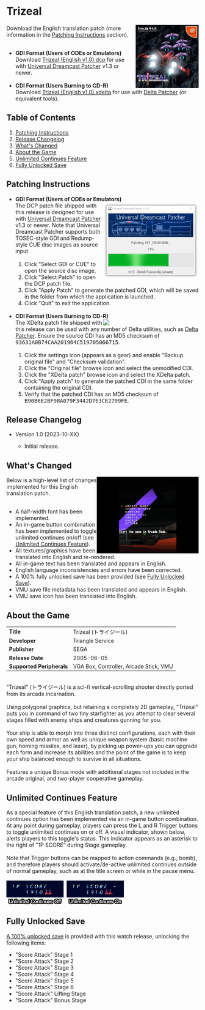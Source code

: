 <h1>Trizeal</h1>
<img width="165" height="165" align="right" src="https://github.com/DerekPascarella/Trizeal-EnglishPatchDreamcast/blob/main/images/cover.jpg?raw=true">Download the English translation patch (more information in the <a href="#patching-instructions">Patching Instructions</a> section).
<br><br>
<ul>
 <li><b>GDI Format (Users of ODEs or Emulators)</b><br>Download <a href="https://github.com/DerekPascarella/Trizeal-EnglishPatchDreamcast/releases/download/1.0/Trizeal.English.v1.0.dcp">Trizeal (English v1.0).dcp</a> for use with <a href="https://github.com/DerekPascarella/UniversalDreamcastPatcher">Universal Dreamcast Patcher</a> v1.3 or newer.</li>
 <br>
 <li><b>CDI Format (Users Burning to CD-R)</b><br>Download <a href="https://github.com/DerekPascarella/Trizeal-EnglishPatchDreamcast/releases/download/1.0/Trizeal.English.v1.0.xdelta">Trizeal (English v1.0).xdelta</a> for use with <a href="https://www.romhacking.net/utilities/704/">Delta Patcher</a> (or equivalent tools).</li>
</ul>

<h2>Table of Contents</h2>

1. [Patching Instructions](#patching-instructions)
2. [Release Changelog](#release-changelog)
3. [What's Changed](#whats-changed)
4. [About the Game](#about-the-game)
5. [Unlimited Continues Feature](#unlimited-continues-feature)
6. [Fully Unlocked Save](#fully-unlocked-save)

<h2>Patching Instructions</h2>
<ul>
 <li><b>GDI Format (Users of ODEs or Emulators)</b><br><img align="right" width="250" src="https://github.com/DerekPascarella/UniversalDreamcastPatcher/blob/main/screenshots/screenshot.png?raw=true">The DCP patch file shipped with this release is designed for use with <a href="https://github.com/DerekPascarella/UniversalDreamcastPatcher">Universal Dreamcast Patcher</a> v1.3 or newer.  Note that Universal Dreamcast Patcher supports both TOSEC-style GDI and Redump-style CUE disc images as source input.<br><br><ol type="1"><li>Click "Select GDI or CUE" to open the source disc image.</li><li>Click "Select Patch" to open the DCP patch file.</li><li>Click "Apply Patch" to generate the patched GDI, which will be saved in the folder from which the application is launched.</li><li>Click "Quit" to exit the application.</li></ol></li>
 <br>
 <li><b>CDI Format (Users Burning to CD-R)</b><br><img align="right" width="250" src="https://i.imgur.com/r4b04e7.png">The XDelta patch file shipped with this release can be used with any number of Delta utilities, such as <a href="https://www.romhacking.net/utilities/704/">Delta Patcher</a>. Ensure the source CDI has an MD5 checksum of <tt>93631A0B74CAA201964C519705066715</tt>.<br><br><ol type="1"><li>Click the settings icon (appears as a gear) and enable "Backup original file" and "Checksum validation".</li><li>Click the "Original file" browse icon and select the unmodified CDI.</li><li>Click the "XDelta patch" browse icon and select the XDelta patch.</li><li>Click "Apply patch" to generate the patched CDI in the same folder containing the original CDI.</li><li>Verify that the patched CDI has an MD5 checksum of <tt>B90B6E28F98A079F3442D7E3CE2799FE</tt>.</ol></li>
</ul>

<h2>Release Changelog</h2>
<ul>
 <li>Version 1.0 (2023-10-XX)</li>
 <ul>
  <li>Initial release.</li>
 </ul>
</ul>

<h2>What's Changed</h2>
<img align="right" width="267" height="200" src="https://github.com/DerekPascarella/Trizeal-EnglishPatchDreamcast/blob/main/images/screenshot.png?raw=true">Below is a high-level list of changes implemented for this English translation patch.
<br><br>
<ul>
 <li>A half-width font has been implemented.</li>
 <li>An in-game button combination has been implemented to toggle unlimited continues on/off (see <a href="#unlimited-continues-feature">Unlimited Continues Feature</a>).</li>
 <li>All textures/graphics have been translated into English and re-rendered.</li>
 <li>All in-game text has been translated and appears in English.</li>
 <li>English language inconsistencies and errors have been corrected.</li>
 <li>A 100% fully unlocked save has been provided (see <a href="#fully-unlocked-save">Fully Unlocked Save</a>).</li>
 <li>VMU save file metadata has been translated and appears in English.</li>
 <li>VMU save icon has been translated into English.</li>
</ul>

<h2>About the Game</h2>
<table>
<tr>
<td><b>Title</b></td>
<td>Trizeal (トライジール)</td>
</tr>
<tr>
<td><b>Developer</b></td>
<td>Triangle Service</td>
</tr>
<tr>
<td><b>Publisher</b></td>
<td>SEGA</td>
</tr>
<tr>
<td><b>Release Date</b></td>
<td>2005-06-05</td>
</tr>
<tr>
<td><b>Supported Peripherals</b></td>
<td>VGA Box, Controller, Arcade Stick, VMU</td>
</table>
<br>
"Trizeal" (トライジール) is a sci-fi vertical-scrolling shooter directly ported from its arcade incarnation.
<br><br>
Using polygonal graphics, but retaining a completely 2D gameplay, "Trizeal" puts you in command of two tiny starfighter as you attempt to clear several stages filled with enemy ships and creatures gunning for you.
<br><br>
Your ship is able to morph into three distinct configurations, each with their own speed and armor as well as unique weapon system (basic machine gun, homing missiles, and laser), by picking up power-ups you can upgrade each form and increase its abilities and the point of the game is to keep your ship balanced enough to survive in all situations.
<br><br>
Features a unique Bonus mode with additional stages not included in the arcade original, and two-player cooperative gameplay.

<h2>Unlimited Continues Feature</h2>
As a special feature of this English translation patch, a new unlimited continues option has been implemented via an in-game button combination. At any point during gameplay, players can press the L and R Trigger buttons to toggle unlimited continues on or off. A visual indicator, shown below, alerts players to this toggle's status. This indicator appears as an asterisk to the right of "1P SCORE" during Stage gameplay.
<br><br>
Note that Trigger buttons can be mapped to action commands (e.g., bomb), and therefore players should activate/de-active unlimited continues outside of normal gameplay, such as at the title screen or while in the pause menu.
<br><br>
<img width="308" height="62" src="https://github.com/DerekPascarella/Trizeal-EnglishPatchDreamcast/blob/main/images/unlt_cont_toggle.png?raw=true">

<h2>Fully Unlocked Save</h2>
<a href="https://github.com/DerekPascarella/Trizeal-EnglishPatchDreamcast/tree/main/save">A 100% unlocked save</a> is provided with this watch release, unlocking the following items:
<ul>
 <li>"Score Attack" Stage 1</li>
 <li>"Score Attack" Stage 2</li>
 <li>"Score Attack" Stage 3</li>
 <li>"Score Attack" Stage 4</li>
 <li>"Score Attack" Stage 5</li>
 <li>"Score Attack" Stage 6</li>
 <li>"Score Attack" Lifting Stage</li>
 <li>"Score Attack" Bonus Stage</li>
</ul>
